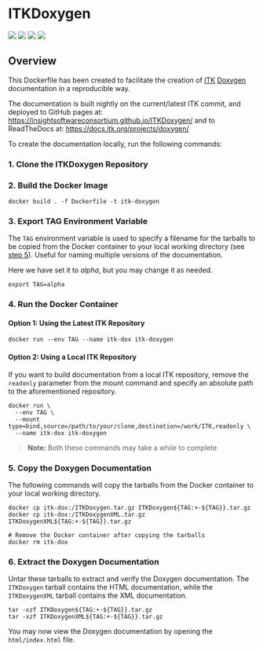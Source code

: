 ITKDoxygen
==========

[![][doxygen-img]][doxygen-link] [![][deployment-img]][deployment-link] [![][build-docker-img]][build-docker-link] [![][rtd-latest-img]][rtd-latest-link]

[doxygen-img]: https://github.com/InsightSoftwareConsortium/ITKDoxygen/actions/workflows/Doxygen.yml/badge.svg
[doxygen-link]: https://github.com/InsightSoftwareConsortium/ITKDoxygen/actions/workflows/Doxygen.yml

[deployment-img]: https://github.com/InsightSoftwareConsortium/ITKDoxygen/actions/workflows/pages/pages-build-deployment/badge.svg
[deployment-link]: https://insightsoftwareconsortium.github.io/ITKDoxygen/

[build-docker-img]: https://github.com/InsightSoftwareConsortium/ITKDoxygen/actions/workflows/build-docker-image.yml/badge.svg
[build-docker-link]: https://github.com/InsightSoftwareConsortium/ITKDoxygen/actions/workflows/build-docker-image.yml

[rtd-latest-img]: https://readthedocs.org/projects/itkdoxygen/badge/?version=latest
[rtd-latest-link]: https://app.readthedocs.org/projects/itkdoxygen/

Overview
--------

This Dockerfile has been created to facilitate the creation of
[ITK](https://github.com/InsightSoftwareConsortium/ITK)
[Doxygen](https://doxygen.nl/)
documentation in a reproducible way.

The documentation is built nightly on the current/latest ITK commit,
and deployed to GitHub pages at: https://insightsoftwareconsortium.github.io/ITKDoxygen/
and to ReadTheDocs at: https://docs.itk.org/projects/doxygen/

To create the documentation locally, run the following commands:

### 1. Clone the ITKDoxygen Repository

### 2. Build the Docker Image
```shell
docker build . -f Dockerfile -t itk-doxygen
```

### 3. Export TAG Environment Variable
The `TAG` environment variable is used to specify a filename for the tarballs 
to be copied from the Docker container to your local working directory (see 
[step 5](#5-copy-the-doxygen-documentation)).
Useful for naming multiple versions of the documentation.

Here we have set it to *alpha*, but you may change it as needed.
```shell
export TAG=alpha
```

### 4. Run the Docker Container
#### Option 1: Using the Latest ITK Repository
```shell
docker run --env TAG --name itk-dox itk-doxygen
```

#### Option 2: Using a Local ITK Repository
If you want to build documentation from a local ITK repository, 
remove the `readonly` parameter from the mount command and 
specify an absolute path to the aforementioned repository.
```shell
docker run \
  --env TAG \
  --mount type=bind,source=/path/to/your/clone,destination=/work/ITK,readonly \
  --name itk-dox itk-doxygen
```
> **Note:** Both these commands may take a while to complete

### 5. Copy the Doxygen Documentation

The following commands will copy the tarballs from the
Docker container to your local working directory.
```shell
docker cp itk-dox:/ITKDoxygen.tar.gz ITKDoxygen${TAG:+-${TAG}}.tar.gz
docker cp itk-dox:/ITKDoxygenXML.tar.gz ITKDoxygenXML${TAG:+-${TAG}}.tar.gz

# Remove the Docker container after copying the tarballs
docker rm itk-dox
```

### 6. Extract the Doxygen Documentation
Untar these tarballs to extract and verify the Doxygen documentation. 
The `ITKDoxygen` tarball contains the HTML documentation,
while the `ITKDoxygenXML` tarball contains the XML documentation.

```shell
tar -xzf ITKDoxygen${TAG:+-${TAG}}.tar.gz
tar -xzf ITKDoxygenXML${TAG:+-${TAG}}.tar.gz
```

You may now view the Doxygen documentation by opening the `html/index.html` file.
